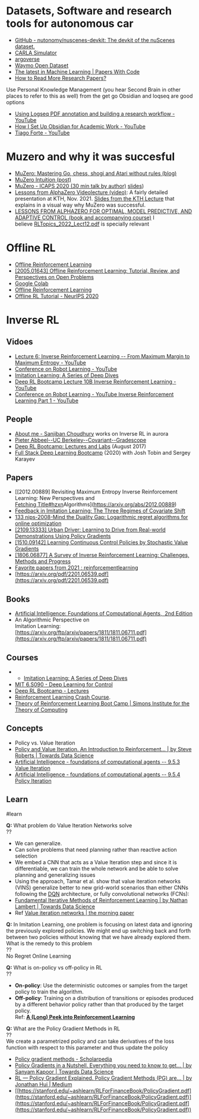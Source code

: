 # Datasets, Software  and research tools for autonomous car
- [GitHub - nutonomy/nuscenes-devkit: The devkit of the nuScenes dataset.](https://github.com/nutonomy/nuscenes-devkit)
- [CARLA Simulator](https://carla.org/) 
- [argoverse](https://www.argoverse.org/)
- [Waymo Open Dataset](https://waymo.com/open/)
- [The latest in Machine Learning | Papers With Code](https://paperswithcode.com/)
- [How to Read More Research Papers?](https://www.louisbouchard.ai/research-papers/)

Use Personal Knowledge Management (you hear Second Brain in other places to refer to this as well) from the get go Obsidian and loqseq are good options
- [Using Logseq PDF annotation and building a research workflow - YouTube](https://www.youtube.com/watch?v=YO02bF1M43E)
- [How I Set Up Obsidian for Academic Work - YouTube](https://www.youtube.com/watch?v=4T0q2kQwc2o)
- [Tiago Forte - YouTube](https://www.youtube.com/channel/UCmvYCRYPDlzSHVNCI_ViJDQ)

# Muzero and why it was succesful

-   [MuZero: Mastering Go, chess, shogi and Atari without rules (blog)](https://www.deepmind.com/blog/muzero-mastering-go-chess-shogi-and-atari-without-rules)
-   [MuZero Intuition (post)](https://www.furidamu.org/blog/2020/12/22/muzero-intuition/)
-   [MuZero - ICAPS 2020 (30 min talk by author)](https://www.youtube.com/watch?v=L0A86LmH7Yw) [slides](https://drive.google.com/file/d/1nwRRQ3uWXDqX6eth4cHi96OYJ2wuW2Af/edit))
-   [Lessons from AlphaZero Videolecture (video)](https://youtu.be/WQS7933ub9s): A fairly detailed presentation at KTH, Nov. 2021. [Slides from the KTH Lecture](http://web.mit.edu/dimitrib/www/Slides_Lessons%20from%20Alphazero.pdf) that explains in a visual way why MuZero was successful.
-   [LESSONS FROM ALPHAZERO FOR OPTIMAL, MODEL PREDICTIVE, AND ADAPTIVE CONTROL (book and accompanying course)](http://web.mit.edu/dimitrib/www/abstractdp_MIT.html) I believe [RLTopics_2022_Lect12.pdf](http://web.mit.edu/dimitrib/www/RLTopics_2022_Lect12.pdf) is specially relevant


# Offline RL
- [Offline Reinforcement Learning](https://neurips.cc/virtual/2021/workshop/21874)  
- [[2005.01643] Offline Reinforcement Learning: Tutorial, Review, and Perspectives on Open Problems](https://arxiv.org/abs/2005.01643)  
- [Google Colab](https://colab.research.google.com/drive/1oJOYlAIOl9d1JjlutPY66KmfPkwPCgEE?usp=sharing&authuser=0)  
- [Offline Reinforcement Learning](https://neurips.cc/virtual/2021/workshop/21874)  
- [Offline RL Tutorial - NeurIPS 2020](https://sites.google.com/view/offlinerltutorial-neurips2020/home?authuser=0)


# Inverse RL
## Vidoes  
- [Lecture 6: Inverse Reinforcement Learning -- From Maximum Margin to Maximum Entropy - YouTube](https://www.youtube.com/watch?v=UCWPuyeJ1Kc)  
- [Conference on Robot Learning - YouTube](https://www.youtube.com/channel/UCXnxdtIKJVUN0I-gKo2Chmg)  
- [Imitation Learning: A Series of Deep Dives](https://www.youtube.com/playlist?list=PLQZQ7N26C6ba2BDFVULmmBYC80cX6pNjZ)  
- [Deep RL Bootcamp Lecture 10B Inverse Reinforcement Learning - YouTube](https://www.youtube.com/watch?v=d9DlQSJQAoI)  
- [Conference on Robot Learning - YouTube Inverse Reinforcement Learning Part 1 - YouTube](https://www.youtube.com/watch?v=YFrtqFMglZw)  
## People  
- [About me - Sanjiban Choudhury](http://www.sanjibanchoudhury.com/) works on Inverse RL in aurora  
- [Pieter Abbeel--UC Berkeley--Covariant--Gradescope](https://people.eecs.berkeley.edu/~pabbeel/)  
- [Deep RL Bootcamp: Lectures and Labs](https://sites.google.com/view/deep-rl-bootcamp/lectures) (August 2017)  
- [Full Stack Deep Learning Bootcamp](https://course.fullstackdeeplearning.com/) (2020) with Josh Tobin and Sergey Karayev  
  
## Papers  
- [[2012.00889] Revisiting Maximum Entropy Inverse Reinforcement Learning: New Perspectives and  
[Fetching Title#hzxn](https://arxiv.org/abs/1806.06877)Algorithms](https://arxiv.org/abs/2012.00889)  
- [Feedback in Imitation Learning: The Three Regimes of Covariate Shift](https://arxiv.org/pdf/2102.02872.pdf)  
- [133 nips-2008-Mind the Duality Gap: Logarithmic regret algorithms for online optimization](http://makerhacker.github.io/paper-mining/nips/nips2008/nips-2008-Mind_the_Duality_Gap%3A_Logarithmic_regret_algorithms_for_online_optimization.html)  
- [[2109.13333] Urban Driver: Learning to Drive from Real-world Demonstrations Using Policy Gradients](https://arxiv.org/abs/2109.13333)  
- [[1510.09142] Learning Continuous Control Policies by Stochastic Value Gradients](https://arxiv.org/abs/1510.09142)  
- [[1806.06877] A Survey of Inverse Reinforcement Learning: Challenges, Methods and Progress](https://arxiv.org/abs/1806.06877)  
- [Favorite papers from 2021 : reinforcementlearning](https://www.reddit.com/r/reinforcementlearning/comments/rr8thh/favorite_papers_from_2021/)  
- [https://arxiv.org/pdf/2201.06539.pdf](https://arxiv.org/pdf/2201.06539.pdf)  
  
## Books  
- [Artificial Intelligence: Foundations of Computational Agents,  2nd Edition](http://artint.info/2e/html/ArtInt2e.html)  
- An Algorithmic Perspective on  
Imitation Learning: [https://arxiv.org/ftp/arxiv/papers/1811/1811.06711.pdf](https://arxiv.org/ftp/arxiv/papers/1811/1811.06711.pdf)  
  
## Courses  
- - [Imitation Learning: A Series of Deep Dives](https://www.youtube.com/playlist?list=PLQZQ7N26C6ba2BDFVULmmBYC80cX6pNjZ)  
- [MIT 6.S090 - Deep Learning for Control](https://pulkitag.github.io/rlbootcamp-iap/)  
- [Deep RL Bootcamp - Lectures](https://sites.google.com/view/deep-rl-bootcamp/lectures)  
- [Reinforcement Learning Crash Course](https://rlcourse.com/).  
- [Theory of Reinforcement Learning Boot Camp | Simons Institute for the Theory of Computing](https://simons.berkeley.edu/workshops/rl-2020-bc)  
  
## Concepts  
- Policy vs. Value Iteration  
- [Policy and Value Iteration. An Introduction to Reinforcement… | by Steve Roberts | Towards Data Science](https://towardsdatascience.com/policy-and-value-iteration-78501afb41d2)  
- [Artificial Intelligence - foundations of computational agents -- 9.5.3 Value Iteration](https://artint.info/html/ArtInt_227.html)  
- [Artificial Intelligence - foundations of computational agents -- 9.5.4 Policy Iteration](https://artint.info/html/ArtInt_228.html)  
  
## Learn  
#learn  
  
**Q:** What problem do Value Iteration Networks solve  
??  
- We can generalize.  
- Can solve problems that need planning rather than reactive action selection  
- We embed a CNN that acts as a Value Iteration step and since it is differentiable, we can train the whole network and be able to solve planning and generalizing issues  
- Using the approach, Tamar et al. show that value iteration networks (VINS) generalize better to new grid-world scenarios than either CNNs following the [DQN](https://blog.acolyer.org/2016/03/02/graying-the-black-box-understanding-dqns/) architecture, or fully convolutional networks (FCNs):  
- [Fundamental Iterative Methods of Reinforcement Learning | by Nathan Lambert | Towards Data Science](https://towardsdatascience.com/fundamental-iterative-methods-of-reinforcement-learning-df8ff078652a)  
- Ref [Value iteration networks | the morning paper](https://blog.acolyer.org/2017/02/09/value-iteration-networks/)  
    
**Q:** In Imitation Learning, one problem is focusing on latest data and ignoring the previously explored policies. We might end up switching back and forth between two policies without knowing that we have already explored them. What is the remedy to this problem  
??  
No Regret Online Learning  
  
**Q:** What is on-policy vs off-policy in RL  
??  
- **On-policy**: Use the deterministic outcomes or samples from the target policy to train the algorithm.  
- **Off-policy**: Training on a distribution of transitions or episodes produced by a different behavior policy rather than that produced by the target policy.  
Ref: **[A (Long) Peek into Reinforcement Learning](https://lilianweng.github.io/lil-log/2018/02/19/a-long-peek-into-reinforcement-learning.html#key-concepts)**  
  
**Q:** What are the Policy Gradient Methods in RL  
??  
We create a parametrized policy and can take derivatives of the loss function with respect to this parameter and thus update the policy  
- [Policy gradient methods - Scholarpedia](http://www.scholarpedia.org/article/Policy_gradient_methods)  
- [Policy Gradients in a Nutshell. Everything you need to know to get… | by Sanyam Kapoor | Towards Data Science](https://towardsdatascience.com/policy-gradients-in-a-nutshell-8b72f9743c5d)  
- [RL — Policy Gradient Explained. Policy Gradient Methods (PG) are… | by Jonathan Hui | Medium](https://jonathan-hui.medium.com/rl-policy-gradients-explained-9b13b688b146)  
- [[https://stanford.edu/~ashlearn/RLForFinanceBook/PolicyGradient.pdf](https://stanford.edu/~ashlearn/RLForFinanceBook/PolicyGradient.pdf)](https://stanford.edu/~ashlearn/RLForFinanceBook/PolicyGradient.pdf](https://stanford.edu/~ashlearn/RLForFinanceBook/PolicyGradient.pdf))